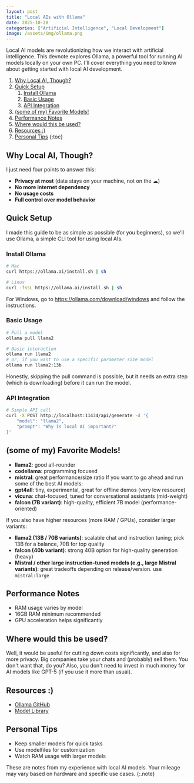 ```yaml
---
layout: post
title: "Local AIs with Ollama"
date: 2025-10-28
categories: ["Artificial Intelligence", "Local Development"]
image: /assets/img/ollama.png
---
```


Local AI models are revolutionizing how we interact with artificial intelligence. This devnote explores Ollama, a powerful tool for running AI models locally on your own PC. I'll cover everything you need to know about getting started with local AI development.

1. [Why Local AI, Though?](#why-local-ai-though)
2. [Quick Setup](#quick-setup)
    1. [Install Ollama](#install-ollama)
    2. [Basic Usage](#basic-usage)
    3. [API Integration](#api-integration)
3. [(some of my) Favorite Models!](#some-of-my-favorite-models)
4. [Performance Notes](#performance-notes)
5. [Where would this be used?](#where-would-this-be-used)
6. [Resources :)](#resources)
7. [Personal Tips](#personal-tips)
{:toc}

## Why Local AI, Though?
I just need four points to answer this:
- **Privacy at most** (data stays on your machine, not on the ☁)
- **No more internet dependency**
- **No usage costs**
- **Full control over model behavior**

## Quick Setup
I made this guide to be as simple as possible (for you beginners), so we'll use Ollama, a simple CLI tool for using local AIs.
### Install Ollama
~~~bash
# Mac
curl https://ollama.ai/install.sh | sh

# Linux
curl -fsSL https://ollama.ai/install.sh | sh
~~~
For Windows, go to https://ollama.com/download/windows and follow the instructions.
### Basic Usage
~~~bash
# Pull a model
ollama pull llama2

# Basic interaction
ollama run llama2
# or, if you want to use a specific parameter size model
ollama run llama2:13b
~~~
Honestly, skipping the pull command is possible, but it needs an extra step (which is downloading) before it can run the model.

### API Integration

~~~bash
# Simple API call
curl -X POST http://localhost:11434/api/generate -d '{
    "model": "llama2",
    "prompt": "Why is local AI important?"
}'
~~~

## (some of my) Favorite Models!
- **llama2**: good all-rounder
- **codellama**: programming focused
- **mistral**: great performance/size ratio
If you want to go ahead and run some of the best AI models:
- **gpt4all**: tiny, experimental, great for offline demos (very low resource)  
- **vicuna**: chat-focused, tuned for conversational assistants (mid-weight)  
- **falcon (7B variant)**: high-quality, efficient 7B model (performance-oriented)  

If you also have higher resources (more RAM / GPUs), consider larger variants:
- **llama2 (13B / 70B variants)**: scalable chat and instruction tuning; pick 13B for a balance, 70B for top quality  
- **falcon (40b variant)**: strong 40B option for high-quality generation (heavy)  
- **Mistral / other large instruction-tuned models (e.g., large Mistral variants)**: great tradeoffs depending on release/version. use `mistral:large`

## Performance Notes
- RAM usage varies by model
- 16GB RAM minimum recommended
- GPU acceleration helps significantly

## Where would this be used?
Well, it would be useful for cutting down costs significantly, and also for more privacy. Big companies take your chats and (probably) sell them. You don't want that, do you? Also, you don't need to invest in much money for AI models like GPT-5 (if you use it more than usual).

## Resources :)
- [Ollama GitHub](https://github.com/ollama/ollama)
- [Model Library](https://ollama.ai/library)

## Personal Tips
- Keep smaller models for quick tasks
- Use modelfiles for customization
- Watch RAM usage with larger models

These are notes from my experience with local AI models. Your mileage may vary based on hardware and specific use cases.
{:.note}